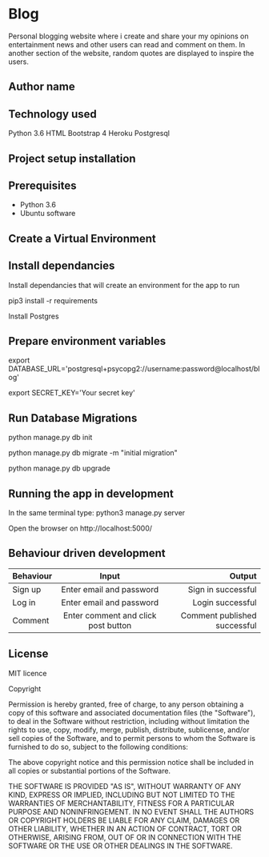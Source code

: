 # Blog

Personal blogging website where i create and share your my opinions on entertainment news and other users can read and comment on them. In another section of the website, random quotes are displayed to inspire the users.


## Author name



## Technology used

Python 3.6
HTML
Bootstrap 4
Heroku
Postgresql

## Project setup installation

## Prerequisites
- Python 3.6
- Ubuntu software

## Create a Virtual Environment

## Install dependancies

Install dependancies that will create an environment for the app to run

pip3 install -r requirements

Install Postgres

## Prepare environment variables

export DATABASE_URL='postgresql+psycopg2://username:password@localhost/blog'

export SECRET_KEY='Your secret key'


## Run Database Migrations

python manage.py db init

python manage.py db migrate -m "initial migration"

python manage.py db upgrade

## Running the app in development

In the same terminal type: python3 manage.py server

Open the browser on http://localhost:5000/

## Behaviour driven development
| Behaviour   |      Input     |  Output |
|----------|:-------------:|------:|
| Sign up | Enter email and password |   Sign in successful |
| Log in | Enter email and password |   Login successful |
| Comment | Enter comment and click post button |  Comment published successful |


## License
MIT licence

Copyright <YEAR> <COPYRIGHT HOLDER>

Permission is hereby granted, free of charge, to any person obtaining a copy of this software and associated documentation files (the "Software"), to deal in the Software without restriction, including without limitation the rights to use, copy, modify, merge, publish, distribute, sublicense, and/or sell copies of the Software, and to permit persons to whom the Software is furnished to do so, subject to the following conditions:

The above copyright notice and this permission notice shall be included in all copies or substantial portions of the Software.

THE SOFTWARE IS PROVIDED "AS IS", WITHOUT WARRANTY OF ANY KIND, EXPRESS OR IMPLIED, INCLUDING BUT NOT LIMITED TO THE WARRANTIES OF MERCHANTABILITY, FITNESS FOR A PARTICULAR PURPOSE AND NONINFRINGEMENT. IN NO EVENT SHALL THE AUTHORS OR COPYRIGHT HOLDERS BE LIABLE FOR ANY CLAIM, DAMAGES OR OTHER LIABILITY, WHETHER IN AN ACTION OF CONTRACT, TORT OR OTHERWISE, ARISING FROM, OUT OF OR IN CONNECTION WITH THE SOFTWARE OR THE USE OR OTHER DEALINGS IN THE SOFTWARE.

